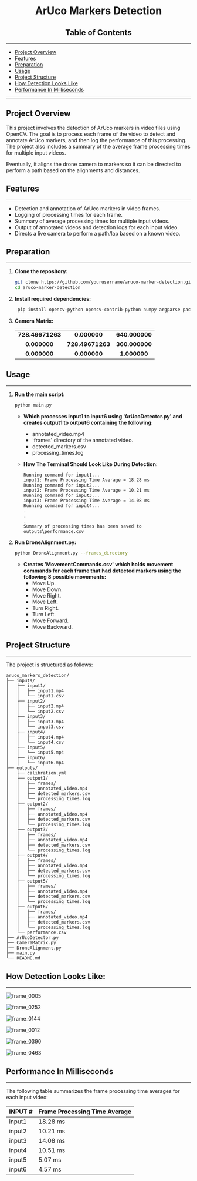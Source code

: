 <h1 align="center"> ArUco Markers Detection </h1>

<h2 align="center"> Table of Contents </h2>

----------------------------------------------------------------------------------------------------------------------------------------------------------

- [Project Overview](#project-overview)
- [Features](#features)
- [Preparation](#preparation)
- [Usage](#usage)
- [Project Structure](#project-structure)
- [How Detection Looks Like](#how-detection-looks-like)
- [Performance In Milliseconds](#performance-in-milliseconds)

----------------------------------------------------------------------------------------------------------------------------------------------------------

## Project Overview

This project involves the detection of ArUco markers in video files using OpenCV. The goal is to process each frame of the video to detect and annotate ArUco markers, and then log the performance of this processing. The project also includes a summary of the average frame processing times for multiple input videos.

Eventually, it aligns the drone camera to markers so it can be directed to perform a path based on the alignments and distances.

## Features
----------------------------------------------------------------------------------------------------------------------------------------------------------

- Detection and annotation of ArUco markers in video frames.
- Logging of processing times for each frame.
- Summary of average processing times for multiple input videos.
- Output of annotated videos and detection logs for each input video.
- Directs a live camera to perform a path/lap based on a known video. 

## Preparation
----------------------------------------------------------------------------------------------------------------------------------------------------------

1. **Clone the repository:**
   ```sh
   git clone https://github.com/yourusername/aruco-marker-detection.git
   cd aruco-marker-detection
   ```

2. **Install required dependencies:**
   ```bash
    pip install opencv-python opencv-contrib-python numpy argparse packaging
   ```

3. **Camera Matrix:**

   |                |                |                |
   |:--------------:|:--------------:|:--------------:|
   | **728.49671263** | **0.000000**   | **640.000000** |
   | **0.000000**     | **728.49671263** | **360.000000** |
   | **0.000000**     | **0.000000**     | **1.000000**   |


## Usage
----------------------------------------------------------------------------------------------------------------------------------------------------------
   
1. **Run the main script:**
   ```sh
   python main.py
   ```
   
   - **Which processes input1 to input6 using 'ArUcoDetector.py' and creates output1 to output6 containing the following:**
      - annotated_video.mp4
      - 'frames' directory of the annotated video.
      - detected_markers.csv
      - processing_times.log
   

    - **How The Terminal Should Look Like During Detection:**
  
       ```
       Running command for input1...
       input1: Frame Processing Time Average = 18.28 ms
       Running command for input2...
       input2: Frame Processing Time Average = 10.21 ms
       Running command for input3...
       input3: Frame Processing Time Average = 14.08 ms
       Running command for input4...
       .
       .
       .
       Summary of processing times has been saved to outputs\performance.csv
       ```

2. **Run DroneAlignment.py:**
    ```sh
   python DroneAlignment.py --frames_directory
   ```
    
   - **Creates 'MovementCommands.csv' which holds movement commands for each frame that had detected markers using the following 8 possible movements:**
      - Move Up.
      - Move Down.
      - Move Right.
      - Move Left.
      - Turn Right.
      - Turn Left.
      - Move Forward.
      - Move Backward.

## Project Structure
----------------------------------------------------------------------------------------------------------------------------------------------------------

The project is structured as follows:

```
aruco_markers_detection/
├── inputs/
│   ├── input1/
│   │   ├── input1.mp4
│   │   └── input1.csv
│   ├── input2/
│   │   ├── input2.mp4
│   │   └── input2.csv
│   ├── input3/
│   │   ├── input3.mp4
│   │   └── input3.csv
│   ├── input4/
│   │   ├── input4.mp4
│   │   └── input4.csv
│   ├── input5/
│   │   └── input5.mp4
│   ├── input6/
│   │   └── input6.mp4
├── outputs/
│   ├── calibration.yml
│   ├── output1/
│   │   ├── frames/
│   │   ├── annotated_video.mp4
│   │   ├── detected_markers.csv
│   │   └── processing_times.log
│   ├── output2/
│   │   ├── frames/
│   │   ├── annotated_video.mp4
│   │   ├── detected_markers.csv
│   │   └── processing_times.log
│   ├── output3/
│   │   ├── frames/
│   │   ├── annotated_video.mp4
│   │   ├── detected_markers.csv
│   │   └── processing_times.log
│   ├── output4/
│   │   ├── frames/
│   │   ├── annotated_video.mp4
│   │   ├── detected_markers.csv
│   │   └── processing_times.log
│   ├── output5/
│   │   ├── frames/
│   │   ├── annotated_video.mp4
│   │   ├── detected_markers.csv
│   │   └── processing_times.log
│   ├── output6/
│   │   ├── frames/
│   │   ├── annotated_video.mp4
│   │   ├── detected_markers.csv
│   │   └── processing_times.log
│   └── performance.csv
├── ArUcoDetector.py
├── CameraMatrix.py
├── DroneAlignment.py
├── main.py
└── README.md
```

## How Detection Looks Like:
----------------------------------------------------------------------------------------------------------------------------------------------------------
![frame_0005](https://github.com/osamaghaliah/aruco_markers_detection/assets/75171676/484d67a7-66aa-453a-809b-eb2d87879392)

![frame_0252](https://github.com/osamaghaliah/aruco_markers_detection/assets/75171676/4009d5e3-b5d4-46d3-9d52-f5cd11fc9476)

![frame_0144](https://github.com/osamaghaliah/aruco_markers_detection/assets/75171676/ed984ee7-c1cb-4640-b952-2dd19ae1ce12)

![frame_0012](https://github.com/osamaghaliah/aruco_markers_detection/assets/75171676/a4d2e990-ffdf-45d9-b181-37e43f0bfe7c)

![frame_0390](https://github.com/osamaghaliah/aruco_markers_detection/assets/75171676/18ee2312-e7dc-47fa-aef8-5e5c0631a9b4)

![frame_0463](https://github.com/osamaghaliah/aruco_markers_detection/assets/75171676/60118e24-fd1c-486a-9eb7-9ddc685672f8)


## Performance In Milliseconds
----------------------------------------------------------------------------------------------------------------------------------------------------------

The following table summarizes the frame processing time averages for each input video:

| INPUT # | Frame Processing Time Average |
|---------|-------------------------------|
| input1  |           18.28 ms            |
| input2  |           10.21 ms            |
| input3  |           14.08 ms            |
| input4  |           10.51 ms            |
| input5  |            5.07 ms            |
| input6  |            4.57 ms            |

